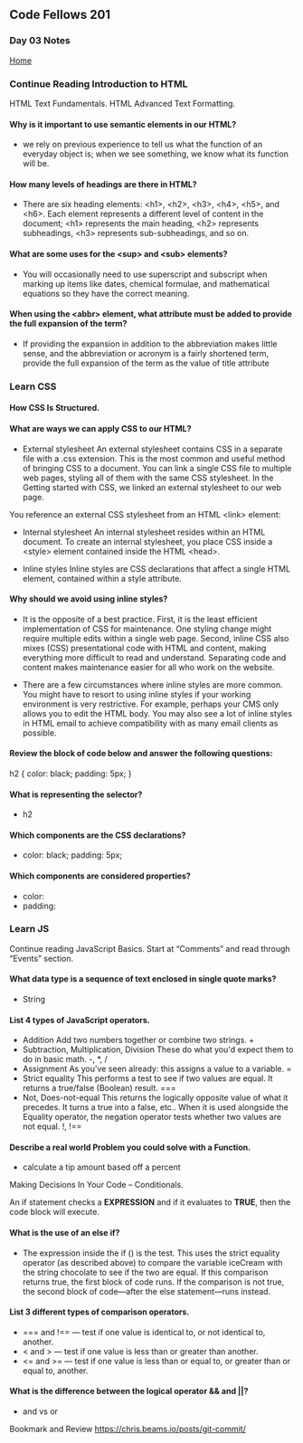## Code Fellows 201

### Day 03 Notes

[Home](README.md)

### Continue Reading Introduction to HTML
HTML Text Fundamentals. HTML Advanced Text Formatting.

#### Why is it important to use semantic elements in our HTML?

* we rely on previous experience to tell us what the function of an everyday object is; when we see something, we know what its function will be. 

#### How many levels of headings are there in HTML?

* There are six heading elements: \<h1>, \<h2>, \<h3>, \<h4>, \<h5>, and \<h6>. Each element represents a different level of content in the document; \<h1> represents the main heading, \<h2> represents subheadings, \<h3> represents sub-subheadings, and so on.

#### What are some uses for the \<sup> and \<sub> elements?
  
* You will occasionally need to use superscript and subscript when marking up items like dates, chemical formulae, and mathematical equations so they have the correct meaning. 
  
#### When using the \<abbr> element, what attribute must be added to provide the full expansion of the term?
  
* If providing the expansion in addition to the abbreviation makes little sense, and the abbreviation or acronym is a fairly shortened term, provide the full expansion of the term as the value of title attribute
  
### Learn CSS
#### How CSS Is Structured.

#### What are ways we can apply CSS to our HTML?

* External stylesheet
An external stylesheet contains CSS in a separate file with a .css extension. This is the most common and useful method of bringing CSS to a document. You can link a single CSS file to multiple web pages, styling all of them with the same CSS stylesheet. In the Getting started with CSS, we linked an external stylesheet to our web page.

You reference an external CSS stylesheet from an HTML \<link> element:

* Internal stylesheet
An internal stylesheet resides within an HTML document. To create an internal stylesheet, you place CSS inside a \<style> element contained inside the HTML \<head>.

* Inline styles
Inline styles are CSS declarations that affect a single HTML element, contained within a style attribute. 
  
#### Why should we avoid using inline styles?

*  It is the opposite of a best practice. First, it is the least efficient implementation of CSS for maintenance. One styling change might require multiple edits within a single web page. Second, inline CSS also mixes (CSS) presentational code with HTML and content, making everything more difficult to read and understand. Separating code and content makes maintenance easier for all who work on the website.

* There are a few circumstances where inline styles are more common. You might have to resort to using inline styles if your working environment is very restrictive. For example, perhaps your CMS only allows you to edit the HTML body. You may also see a lot of inline styles in HTML email to achieve compatibility with as many email clients as possible.
  
#### Review the block of code below and answer the following questions:

   h2 {
     color: black;
     padding: 5px;
   }
  
#### What is representing the selector?

* h2
  
#### Which components are the CSS declarations?

* color: black;
     padding: 5px;
  
#### Which components are considered properties?
  
 *    color:
 *    padding:
  
### Learn JS
Continue reading JavaScript Basics. Start at “Comments” and read through “Events” section.

#### What data type is a sequence of text enclosed in single quote marks?

* String
  
#### List 4 types of JavaScript operators.

* Addition	Add two numbers together or combine two strings.	+
* Subtraction, Multiplication, Division	These do what you'd expect them to do in basic math.	-, *, /
* Assignment	As you've seen already: this assigns a value to a variable.	=
* Strict equality	This performs a test to see if two values are equal. It returns a true/false (Boolean) result.	===
* Not, Does-not-equal	This returns the logically opposite value of what it precedes. It turns a true into a false, etc.. When it is used alongside the Equality operator, the negation operator tests whether two values are not equal.	!, !==
  
#### Describe a real world Problem you could solve with a Function.

* calculate a tip amount based off a percent
  
Making Decisions In Your Code – Conditionals.

An if statement checks a **EXPRESSION** and if it evaluates to **TRUE**, then the code block will execute.

#### What is the use of an else if?

* The expression inside the if () is the test. This uses the strict equality operator (as described above) to compare the variable iceCream with the string chocolate to see if the two are equal. If this comparison returns true, the first block of code runs. If the comparison is not true, the second block of code—after the else statement—runs instead.
  
#### List 3 different types of comparison operators.

* === and !== — test if one value is identical to, or not identical to, another.
* < and > — test if one value is less than or greater than another.
* <= and >= — test if one value is less than or equal to, or greater than or equal to, another.

  
#### What is the difference between the logical operator && and ||?

* and vs or
  
Bookmark and Review
https://chris.beams.io/posts/git-commit/
